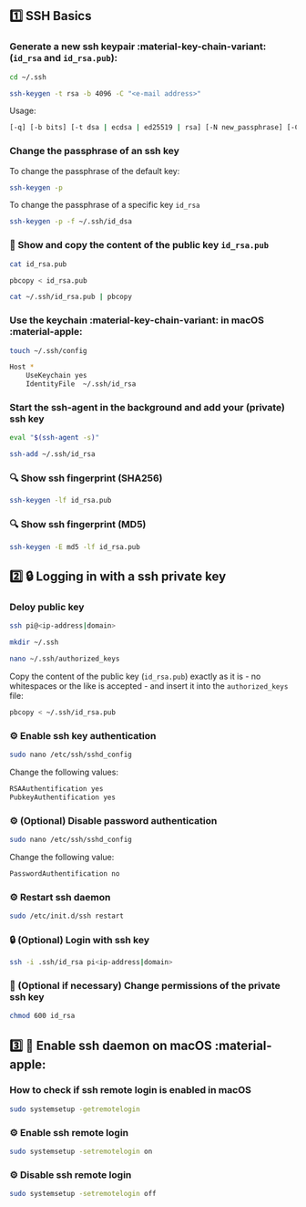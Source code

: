 ## :one: SSH Basics

### Generate a new ssh keypair :material-key-chain-variant: (`id_rsa` and `id_rsa.pub`):

``` bash
cd ~/.ssh
```

``` bash
ssh-keygen -t rsa -b 4096 -C "<e-mail address>"
```

Usage:

``` bash
[-q] [-b bits] [-t dsa | ecdsa | ed25519 | rsa] [-N new_passphrase] [-C comment] [-f output_keyfile]
```

### Change the passphrase of an ssh key

To change the passphrase of the default key:

``` bash
ssh-keygen -p
```

To change the passphrase of a specific key `id_rsa`

``` bash
ssh-keygen -p -f ~/.ssh/id_dsa
```

### :key: Show and copy the content of the public key `id_rsa.pub`

``` bash
cat id_rsa.pub
```

``` bash
pbcopy < id_rsa.pub
```

``` bash
cat ~/.ssh/id_rsa.pub | pbcopy
```

### Use the keychain :material-key-chain-variant: in macOS :material-apple:

``` bash
touch ~/.ssh/config
```

``` bash
Host *
    UseKeychain yes
    IdentityFile  ~/.ssh/id_rsa
```

### Start the ssh-agent in the background and add your (private) ssh key

``` bash
eval "$(ssh-agent -s)"
```

``` bash
ssh-add ~/.ssh/id_rsa
```

### :mag: Show ssh fingerprint (SHA256)

``` bash
ssh-keygen -lf id_rsa.pub
```

###  :mag: Show ssh fingerprint (MD5)

``` bash
ssh-keygen -E md5 -lf id_rsa.pub
```

## :two: :lock: Logging in with a ssh private key

### Deloy public key

``` bash
ssh pi@<ip-address|domain>
```

``` bash
mkdir ~/.ssh
```

``` bash
nano ~/.ssh/authorized_keys
```

Copy the content of the public key (`id_rsa.pub`) exactly as it is - no whitespaces or the like is accepted - and insert it into the `authorized_keys` file:

``` bash
pbcopy < ~/.ssh/id_rsa.pub
```

### :gear: Enable ssh key authentication

``` bash
sudo nano /etc/ssh/sshd_config
```

Change the following values:

``` bash
RSAAuthentification yes
PubkeyAuthentification yes
```

### :gear: (Optional) Disable password authentication

``` bash
sudo nano /etc/ssh/sshd_config
```

Change the following value:

``` bash
PasswordAuthentification no
```

### :gear: Restart ssh daemon

``` bash
sudo /etc/init.d/ssh restart
```

### :lock: (Optional) Login with ssh key

``` bash
ssh -i .ssh/id_rsa pi<ip-address|domain>
```

### :wrench: (Optional if necessary) Change permissions of the private ssh key

``` bash
chmod 600 id_rsa
```

## :three: :ghost: Enable ssh daemon on macOS :material-apple:

### How to check if ssh remote login is enabled in macOS

``` bash
sudo systemsetup -getremotelogin
```

### :gear: Enable ssh remote login

``` bash
sudo systemsetup -setremotelogin on
```

### :gear: Disable ssh remote login

``` bash
sudo systemsetup -setremotelogin off
```
